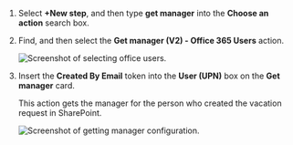 1. Select **+New step**, and then type **get manager** into the **Choose an action** search box.
1. Find, and then select the **Get manager (V2) - Office 365 Users** action.

    ![Screenshot of selecting office users.](media/modern-approvals/add-get-manager-action.png)
1. Insert the **Created By Email** token into the **User (UPN)** box on the **Get manager** card.

    This action gets the manager for the person who created the vacation request in SharePoint.

    ![Screenshot of getting manager configuration.](media/modern-approvals/get-manager-card.png)
